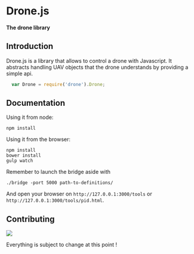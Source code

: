 # Drone.js 

**The drone library**

## Introduction

Drone.js is a library that allows to control a drone with Javascript.
It abstracts handling UAV objects that the drone understands by
providing a simple api. 


```javascript
  var Drone = require('drone').Drone;
```

## Documentation 

Using it from node:

```
npm install 
```

Using it from the browser: 

```
npm install
bower install 
gulp watch
```

Remember to launch the bridge aside with 

```
./bridge -port 5000 path-to-definitions/
```

And open your browser on `http://127.0.0.1:3000/tools` or `http://127.0.0.1:3000/tools/pid.html`.

## Contributing 


![](https://d2v4zi8pl64nxt.cloudfront.net/1362775331_b8c6b6e89781c85fee638dffe341ff64.jpg)

Everything is subject to change at this point !
